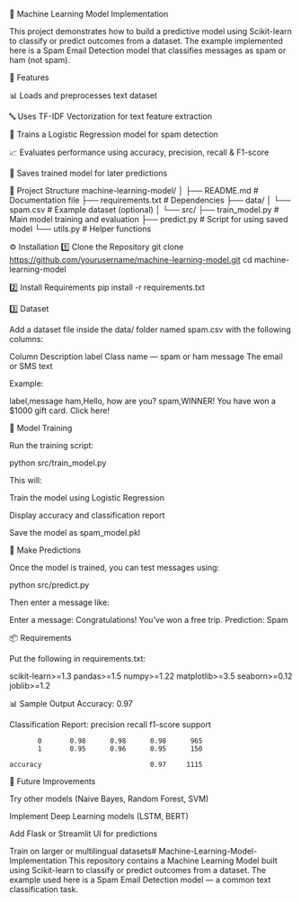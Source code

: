 🧠 Machine Learning Model Implementation

This project demonstrates how to build a predictive model using Scikit-learn to classify or predict outcomes from a dataset.
The example implemented here is a Spam Email Detection model that classifies messages as spam or ham (not spam).

🚀 Features

📊 Loads and preprocesses text dataset

🔤 Uses TF-IDF Vectorization for text feature extraction

🤖 Trains a Logistic Regression model for spam detection

📈 Evaluates performance using accuracy, precision, recall & F1-score

💾 Saves trained model for later predictions

🧱 Project Structure
machine-learning-model/
│
├── README.md                  # Documentation file
├── requirements.txt           # Dependencies
├── data/
│   └── spam.csv               # Example dataset (optional)
│
└── src/
    ├── train_model.py         # Main model training and evaluation
    ├── predict.py             # Script for using saved model
    └── utils.py               # Helper functions

⚙️ Installation
1️⃣ Clone the Repository
git clone https://github.com/yourusername/machine-learning-model.git
cd machine-learning-model

2️⃣ Install Requirements
pip install -r requirements.txt

3️⃣ Dataset

Add a dataset file inside the data/ folder named spam.csv with the following columns:

Column	Description
label	Class name — spam or ham
message	The email or SMS text

Example:

label,message
ham,Hello, how are you?
spam,WINNER! You have won a $1000 gift card. Click here!

🧠 Model Training

Run the training script:

python src/train_model.py


This will:

Train the model using Logistic Regression

Display accuracy and classification report

Save the model as spam_model.pkl

💬 Make Predictions

Once the model is trained, you can test messages using:

python src/predict.py


Then enter a message like:

Enter a message: Congratulations! You’ve won a free trip.
Prediction: Spam

📦 Requirements

Put the following in requirements.txt:

scikit-learn>=1.3
pandas>=1.5
numpy>=1.22
matplotlib>=3.5
seaborn>=0.12
joblib>=1.2

📊 Sample Output
Accuracy: 0.97

Classification Report:
              precision    recall  f1-score   support

           0       0.98      0.98      0.98      965
           1       0.95      0.96      0.95      150

    accuracy                           0.97     1115

🔮 Future Improvements

Try other models (Naive Bayes, Random Forest, SVM)

Implement Deep Learning models (LSTM, BERT)

Add Flask or Streamlit UI for predictions

Train on larger or multilingual datasets# Machine-Learning-Model-Implementation
This repository contains a Machine Learning Model built using Scikit-learn to classify or predict outcomes from a dataset. The example used here is a Spam Email Detection model — a common text classification task.
